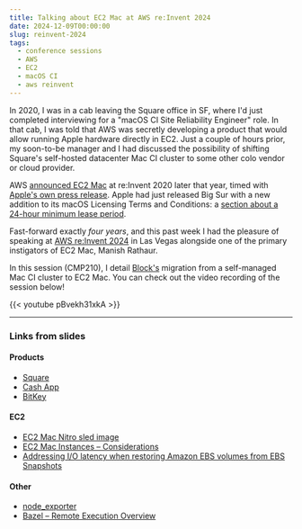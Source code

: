 ```yaml
---
title: Talking about EC2 Mac at AWS re:Invent 2024
date: 2024-12-09T00:00:00
slug: reinvent-2024
tags:
  - conference sessions
  - AWS
  - EC2
  - macOS CI
  - aws reinvent
---
```


In 2020, I was in a cab leaving the Square office in SF, where I'd just completed interviewing for a "macOS CI Site Reliability Engineer" role. In that cab, I was told that AWS was secretly developing a product that would allow running Apple hardware directly in EC2. Just a couple of hours prior, my soon-to-be manager and I had discussed the possibility of shifting Square's self-hosted datacenter Mac CI cluster to some other colo vendor or cloud provider.

AWS [announced EC2 Mac](https://youtu.be/AaYNwOh90Pg?t=2169) at re:Invent 2020 later that year, timed with [Apple's own press release](https://developer.apple.com/news/?id=swfemvx0). Apple had just released Big Sur with a new addition to its macOS Licensing Terms and Conditions: a [section about a 24-hour minimum lease period](https://appleinsider.com/articles/20/11/12/apple-outlines-device-and-software-leasing-in-macos-big-sur-licensing-agreement).

Fast-forward exactly *four years*, and this past week I had the pleasure of speaking at [AWS re:Invent 2024](https://reinvent.awsevents.com/) in Las Vegas alongside one of the primary instigators of EC2 Mac, Manish Rathaur.

In this session (CMP210), I detail [Block's](https://block.xyz/) migration from a self-managed Mac CI cluster to EC2 Mac. You can check out the video recording of the session below!

{{< youtube pBvekh31xkA >}}

<hr>

### Links from slides

#### Products

* [Square](https://squareup.com/)
* [Cash App](https://cash.app/)
* [BitKey](https://bitkey.build/)

#### EC2

* [EC2 Mac Nitro sled image](https://github.com/aws-samples/amazon-ec2-mac-getting-started/blob/main/img/nitro-mac-full-image.png)
* [EC2 Mac Instances – Considerations](https://docs.aws.amazon.com/AWSEC2/latest/UserGuide/ec2-mac-instances.html#mac-instance-considerations)
* [Addressing I/O latency when restoring Amazon EBS volumes from EBS Snapshots](https://aws.amazon.com/blogs/storage/addressing-i-o-latency-when-restoring-amazon-ebs-volumes-from-ebs-snapshots/)

#### Other

* [node_exporter](https://github.com/prometheus/node_exporter)
* [Bazel – Remote Execution Overview](https://bazel.build/remote/rbe)
